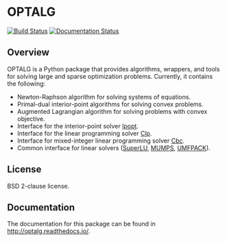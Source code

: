 # OPTALG

[![Build Status](https://travis-ci.org/ttinoco/OPTALG.svg?branch=master)](https://travis-ci.org/ttinoco/OPTALG)
[![Documentation Status](https://readthedocs.org/projects/optalg/badge/?version=latest)](http://optalg.readthedocs.io/en/latest/?badge=latest)

## Overview

OPTALG is a Python package that provides algorithms, wrappers, and tools for solving large and sparse optimization problems. Currently, it contains the following:
* Newton-Raphson algorithm for solving systems of equations.
* Primal-dual interior-point algorithms for solving convex problems.
* Augmented Lagrangian algorithm for solving problems with convex objective.
* Interface for the interior-point solver [Ipopt](https://projects.coin-or.org/Ipopt).
* Interface for the linear programming solver [Clp](https://projects.coin-or.org/Clp).
* Interface for mixed-integer linear programming solver [Cbc](https://projects.coin-or.org/Cbc).
* Common interface for linear solvers ([SuperLU](http://crd-legacy.lbl.gov/~xiaoye/SuperLU/), [MUMPS](http://mumps-solver.org), [UMFPACK](https://directory.fsf.org/wiki/UMFPACK)).

## License

BSD 2-clause license.

## Documentation

The documentation for this package can be found in <http://optalg.readthedocs.io/>.

